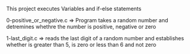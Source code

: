 This project executes Variables and if-else statements

0-positive_or_negative.c => Program takes a random number and detremines whethre the number is positive, negative or zero

1-last_digit.c => reads the last digit of a random number and establishes whether is greater than 5, is zero or less than 6 and not zero
